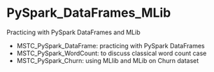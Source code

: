 # PySpark_DataFrames_MLib
Practicing with PySpark DataFrames and MLib

  * MSTC_PySpark_DataFrame: practicing with PySpark DataFrames
  * MSTC_PySpark_WordCount: to discuss classical word count case
  * MSTC_PySpark_Churn: using MLlib and MLib on Churn dataset


